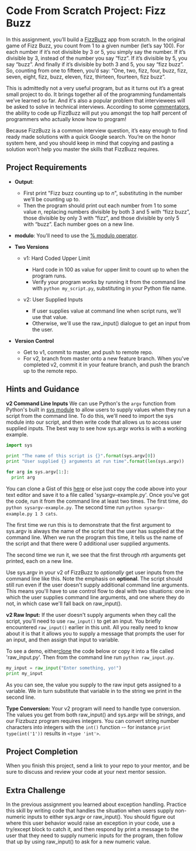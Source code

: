 [//]: <> (author: Benjamin White)
[//]: <> (type: code from scratch)
[//]: <> (time: 180)

# Code From Scratch Project: Fizz Buzz

In this assignment, you’ll build a [FizzBuzz](http://en.wikipedia.org/wiki/Fizz_buzz) app from scratch. In the original game of Fizz Buzz, you count from 1 to a given number (let’s say 100). For each number if it’s not divisible by 3 or 5, you simply say the number. If it’s divisible by 3, instead of the number you say “fizz”. If it’s divisible by 5, you say “buzz”. And finally if it’s divisible by both 3 and 5, you say “fizz buzz”. So, counting from one to fifteen, you’d say: “One, two, fizz, four, buzz, fizz, seven, eight, fizz, buzz, eleven, fizz, thirteen, fourteen, fizz buzz”.

This is admittedly not a very useful program, but as it turns out it’s a great small project to do. It brings together all of the programming fundamentals we’ve learned so far. And it's also a popular problem that interviewees will be asked to solve in technical interviews. According to some [commentators](http://blog.codinghorror.com/why-cant-programmers-program/), the ability to code up FizzBuzz will put you amongst the top half percent of programmers who actually know how to program!

<note>Because FizzBuzz is a common interview question, it’s easy enough to find ready made solutions with a quick Google search. You’re on the honor system here, and you should keep in mind that copying and pasting a solution won’t help you master the skills that FizzBuzz requires.</note>

## Project Requirements

- **Output**: 
    -   First print "Fizz buzz counting up to *n*", substituting in the number we'll be counting up to.
    -   Then the program should print out each number from 1 to some value *n*, replacing numbers divisible by both 3 and 5 with “fizz buzz”, those divisible by only 3 with “fizz”, and those divisible by only 5 with “buzz”. Each number goes on a new line.

- **modulo**: You'll need to use the [% modulo operator](http://en.wikibooks.org/wiki/Python_Programming/Operators#Modulo).

- **Two Versions** 
    + v1: Hard Coded Upper Limit
        +   Hard code in 100 as value for upper limit to count up to when the program runs. 
        +   Verify your program works by running it from the command line with `python my_script.py`, substituting in your Python file name. 
     
    + v2: User Supplied Inputs
        * If user supplies value at command line when script runs, we'll use that value.
        * Otherwise, we'll use the raw_input() dialogue to get an input from the user.
        
- **Version Control**
    + Get to v1, commit to master, and push to remote repo. 
    + For v2, branch from master onto a new feature branch. When you've completed v2, commit it in your feature branch, and push the branch up to the remote repo.

## Hints and Guidance

**v2 Command Line Inputs** We can use Python's the `argv` function from Python's built in [sys module](http://effbot.org/librarybook/sys.htm) to allow users to supply values when they run a script from the command line. To do this, we'll need to import the sys module into our script, and then write code that allows us to access user supplied inputs. The best way to see how sys.argv works is with a working example.

```python  
import sys
 
print "The name of this script is {}".format(sys.argv[0])
print "User supplied {} arguments at run time".format(len(sys.argv))

for arg in sys.argv[1:]:
  print arg
```

You can clone a Gist of this [here](https://gist.github.com/7b4ce0b62c8dfa0b5f5e) or else just copy the code above into your text editor and save it to a file called 'sysargv-example.py'. Once you've got the code, run it from the command line at least two times. The first time, do `python sysargv-example.py`. The second time run `python sysargv-example.py 1 3 cats`.

The first time we run this is to demonstrate that the first argument to sys.argv is always the name of the script that the user has supplied at the command line. When we run the program this time, it tells us the name of the script and that there were 0 additional user supplied arguments. 

The second time we run it, we see that the first through *n*th arguments get printed, each on a new line.

Use sys.argv in your v2 of FizzBuzz to *optionally* get user inputs from the command line like this. Note the emphasis on **optional**. The script should still run even if the user doesn't supply additional command line arguments. This means you'll have to use control flow to deal with two situations: one in which the user supplies command line arguments, and one where they do not, in which case we'll fall back on raw_input().

**v2 Raw Input:** If the user doesn't supply arguments when they call the script, you'll need to use `raw_input()` to get an input. You briefly encountered `raw_input()` earlier in this unit. All you really need to know about it is that it allows you to supply a message that prompts the user for an input, and then assign that input to variable. 

To see a demo, either[clone](https://gist.github.com/f3fe3acfe4e56a86a830) the code below or copy it into a file called 'raw_input.py'. Then from the command line run `python raw_input.py`. 

```python 
my_input = raw_input("Enter something, yo!")
print my_input 
```

As you can see, the value you supply to the raw input gets assigned to a variable. We in turn substitute that variable in to the string we print in the second line.

**Type Conversion:** Your v2 program will need to handle type conversion. The values you get from both raw_input() and sys.argv will be *strings*, and our Fizzbuzz program requires integers. You can convert string number characters into integers with the `int()` function -- for instance `print type(int('1'))` results in `<type 'int'>`. 


## Project Completion

When you finish this project, send a link to your repo to your mentor, and be sure to discuss and review your code at your next mentor session.


## Extra Challenge

In the previous assignment you learned about exception handling. Practice this skill by writing code that handles the situation when users supply non-numeric inputs to either sys.argv or raw_input(). You should figure out where this user behavior would raise an exception in your code, use a try/except block to catch it, and then respond by print a message to the user that they need to supply numeric inputs for the program, then follow that up by using raw_input() to ask for a new numeric value.

